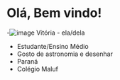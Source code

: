 # Olá, Bem vindo!

-![image](https://user-images.githubusercontent.com/106687341/173865358-cfe68c85-f24f-4be6-9520-7144d94b1b24.png)
 Vitória - ela/dela
- Estudante/Ensino Médio
- Gosto de astronomia e desenhar
- Paraná
- Colégio Maluf
